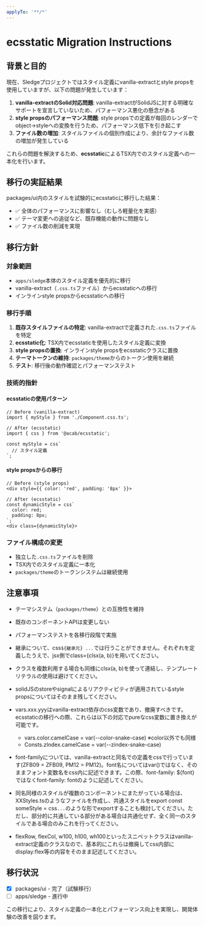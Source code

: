 ```yaml
---
applyTo: '**/*'
---
```


# ecsstatic Migration Instructions

## 背景と目的

現在、Sledgeプロジェクトではスタイル定義にvanilla-extractとstyle propsを使用していますが、以下の問題が発生しています：

1. **vanilla-extractのSolid対応問題**: vanilla-extractがSolidJSに対する明確なサポートを宣言していないため、パフォーマンス悪化の懸念がある
2. **style propsのパフォーマンス問題**: style propsでの定義が毎回のレンダーでobject→styleへの変換を行うため、パフォーマンス低下を引き起こす
3. **ファイル数の増加**: スタイルファイルの個別作成により、余計なファイル数の増加が発生している

これらの問題を解決するため、**ecsstatic**によるTSX内でのスタイル定義への一本化を行います。

## 移行の実証結果

packages/ui内のスタイルを試験的にecsstaticに移行した結果：
- ✅ 全体のパフォーマンスに影響なし（むしろ軽量化を実感）
- ✅ テーマ変更への追従など、既存機能の動作に問題なし
- ✅ ファイル数の削減を実現

## 移行方針

### 対象範囲
- `apps/sledge`本体のスタイル定義を優先的に移行
- vanilla-extract（`.css.ts`ファイル）からecsstaticへの移行
- インラインstyle propsからecsstaticへの移行

### 移行手順
1. **既存スタイルファイルの特定**: vanilla-extractで定義された`.css.ts`ファイルを特定
2. **ecsstatic化**: TSX内でecsstaticを使用したスタイル定義に変換
3. **style propsの置換**: インラインstyle propsをecsstaticクラスに置換
4. **テーマトークンの維持**: `packages/theme`からのトークン使用を継続
5. **テスト**: 移行後の動作確認とパフォーマンステスト

### 技術的指針

#### ecsstaticの使用パターン
```tsx
// Before (vanilla-extract)
import { myStyle } from './Component.css.ts';

// After (ecsstatic)
import { css } from '@acab/ecsstatic';

const myStyle = css`
  // スタイル定義
`;
```

#### style propsからの移行
```tsx
// Before (style props)
<div style={{ color: 'red', padding: '8px' }}>

// After (ecsstatic)
const dynamicStyle = css`
  color: red;
  padding: 8px;
`;
<div class={dynamicStyle}>
```

### ファイル構成の変更
- 独立した`.css.ts`ファイルを削除
- TSX内でのスタイル定義に一本化
- `packages/theme`のトークンシステムは継続使用

## 注意事項
- テーマシステム（`packages/theme`）との互換性を維持
- 既存のコンポーネントAPIは変更しない
- パフォーマンステストを各移行段階で実施
- 継承について、css`${継承元} ...`では行うことができません。それぞれを定義したうえで、jsx側でclass={clsx(a, b)}を用いてください。
- クラスを複数利用する場合も同様にclsx(a, b)を使って連結し、テンプレートリテラルの使用は避けてください。
- solidJSのstoreやsignalによるリアクティビティが適用されているstyle propsについてはそのまま残してください。
- vars.xxx.yyyはvanilla-extract依存のcss変数であり、撤廃すべきです。ecsstaticの移行への際、これらは以下の対応でpureなcss変数に置き換えが可能です。
  
  - vars.color.camelCase = var(--color-snake-case) ※color以外でも同様
  - Consts.zIndex.camelCase = var(--zindex-snake-case)

- font-familyについては、vanilla-extractと同名での定義をcssで行っています(ZFB09 = ZFB09, PM12 = PM12)。font名についてはvar()ではなく、そのままフォント変数名をcss内に記述できます。この際、font-family: ${font}ではなくfont-family: fontのように記述してください。
- 同名同様のスタイルが複数のコンポーネントにまたがっている場合は、XXStyles.tsのようなファイルを作成し、共通スタイルをexport const someStyle = css`...`のような形でexportすることも検討してください。ただし、部分的に共通している部分がある場合は共通化せず、全く同一のスタイルである場合のみこれを行ってください。

- flexRow, flexCol, w100, h100, wh100といったスニペットクラスはvanilla-extract定義のクラスなので、基本的にこれらは撤廃してcss内部にdisplay:flex等の内容をそのまま記述してください。

## 移行状況
- [x] packages/ui - 完了（試験移行）
- [ ] apps/sledge - 進行中

この移行により、スタイル定義の一本化とパフォーマンス向上を実現し、開発体験の改善を図ります。